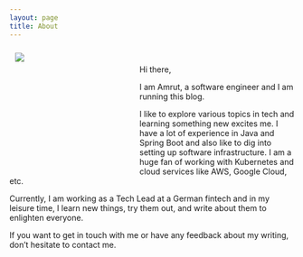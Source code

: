 ```yaml
---
layout: page
title: About
---
```

<style>
.logo { height: 200px; width: 200px; overflow: hidden; float:left; margin: 10px; margin-right:20px;}
</style>
<div class="logo">
<img src="{{ site.github.url }}/assets/img/avatar.jpg">
</div>

<br/>

Hi there,

I am Amrut, a software engineer and I am running this blog.

I like to explore various topics in tech and learning something new excites me. I have a lot of experience in Java and Spring Boot and also like to dig into setting up software infrastructure. I am a huge fan of working with Kubernetes and cloud services like AWS, Google Cloud, etc.

Currently, I am working as a Tech Lead at a German fintech and in my leisure time, I learn new things, try them out, and write about them to enlighten everyone.

If you want to get in touch with me or have any feedback about my writing, don’t hesitate to contact me.


